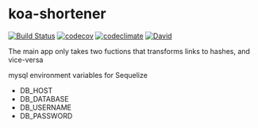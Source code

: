 # koa-shortener

[![Build Status](https://img.shields.io/travis/xMrWhite/koa-shortener.svg)]()
[![codecov](https://img.shields.io/codecov/c/github/xMrWhite/koa-shortener.svg)]()
[![codeclimate](https://img.shields.io/codeclimate/github/xMrWhite/koa-shortener.svg)]()
[![David](https://img.shields.io/david/strongloop/express.svg)]()

The main app only takes two fuctions that transforms links to hashes, and vice-versa 

mysql environment variables for Sequelize
 - DB_HOST
 - DB_DATABASE
 - DB_USERNAME
 - DB_PASSWORD
